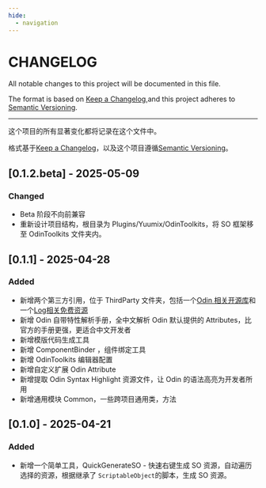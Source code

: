 ```yaml
---
hide:
  - navigation
---
```

# CHANGELOG

All notable changes to this project will be documented in this file.

The format is based on [Keep a Changelog](https://keepachangelog.com/en/1.1.0/),and this project adheres to [Semantic Versioning](https://semver.org/spec/v2.0.0.html).

---

这个项目的所有显著变化都将记录在这个文件中。

格式基于[Keep a Changelog](https://keepachangelog.com/en/1.1.0/)，以及这个项目遵循[Semantic Versioning](https://semver.org/spec/v2.0.0.html)。

## [0.1.2.beta] - 2025-05-09

### Changed

- Beta 阶段不向前兼容
- 重新设计项目结构，根目录为 Plugins/Yuumix/OdinToolkits，将 SO 框架移至 OdinToolkits 文件夹内。

## [0.1.1] - 2025-04-28

### Added

- 新增两个第三方引用，位于 ThirdParty 文件夹，包括一个[Odin 相关开源库](https://github.com/Schwapo/Odin-Resolved-Parameters-Overview)和一个[Log相关免费资源](https://rubickanov.itch.io/)
- 新增 Odin 自带特性解析手册，全中文解析 Odin 默认提供的 Attributes，比官方的手册更强，更适合中文开发者
- 新增模版代码生成工具
- 新增 ComponentBinder ，组件绑定工具
- 新增 OdinToolkits 编辑器配置
- 新增自定义扩展 Odin Attribute
- 新增提取 Odin Syntax Highlight 资源文件，让 Odin 的语法高亮为开发者所用
- 新增通用模块 Common，一些跨项目通用类，方法

## [0.1.0] - 2025-04-21

### Added

- 新增一个简单工具，QuickGenerateSO - 快速右键生成 SO 资源，自动遍历选择的资源，根据继承了 `ScriptableObject`的脚本，生成 SO 资源。
